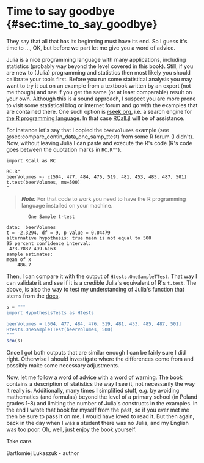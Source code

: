 # Time to say goodbye {#sec:time_to_say_goodbye}

They say that all that has its beginning must have its end. So I guess it's time
to ..., OK, but before we part let me give you a word of advice.

Julia is a nice programming language with many applications, including
statistics (probably way beyond the level covered in this book). Still, if you
are new to (Julia) programming and statistics then most likely you should
calibrate your tools first. Before you run some statistical analysis you may
want to try it out on an example from a textbook written by an expert (not me
though) and see if you get the same (or at least comparable) result on your
own. Although this is a sound approach, I suspect you are more prone to visit
some statistical blog or internet forum and go with the examples that are
contained there. One such option is [rseek.org](https://rseek.org/), i.e. a
search engine for [the R programming
language](https://en.wikipedia.org/wiki/R_(programming_language)). In that case
[RCall.jl](https://github.com/JuliaInterop/RCall.jl) will be of assistance.

For instance let's say that I copied the `beerVolumes` example (see
@sec:compare_contin_data_one_samp_ttest) from some R forum (I didn't). Now,
without leaving Julia I can paste and execute the R's code (R's code goes
between the quotation marks in `RC.R""`).

```
import RCall as RC

RC.R"
beerVolumes <- c(504, 477, 484, 476, 519, 481, 453, 485, 487, 501)
t.test(beerVolumes, mu=500)
"
```

> **_Note:_** For that code to work you need to have the R programming language
> installed on your machine.

```
        One Sample t-test

data:  beerVolumes
t = -2.3294, df = 9, p-value = 0.04479
alternative hypothesis: true mean is not equal to 500
95 percent confidence interval:
 473.7837 499.6163
sample estimates:
mean of x
    486.7
```

Then, I can compare it with the output of `Htests.OneSampleTTest`. That way I
can validate it and see if it is a credible Julia's equivalent of R's `t.test`.
The above, is also the way to test my understanding of Julia's function that
stems from the
[docs](https://juliastats.org/HypothesisTests.jl/stable/parametric/#t-test).

```jl
s = """
import HypothesisTests as Htests

beerVolumes = [504, 477, 484, 476, 519, 481, 453, 485, 487, 501]
Htests.OneSampleTTest(beerVolumes, 500)
"""
sco(s)
```

Once I got both outputs that are similar enough I can be fairly sure I did
right. Otherwise I should investigate where the differences come from and
possibly make some necessary adjustments.

Now, let me follow a word of advice with a word of warning. The book contains a
description of statistics the way I see it, not necessarily the way it really
is. Additionally, many times I simplified stuff, e.g. by avoiding mathematics
(and formulas) beyond the level of a primary school (in Poland grades 1-8) and
limiting the number of Julia's constructs in the examples. In the end I wrote
that book for myself from the past, so if you ever met me then be sure to pass
it on me. I would have loved to read it. But then again, back in the day when I
was a student there was no Julia, and my English was too poor. Oh, well, just
enjoy the book yourself.

Take care.

Bartlomiej Lukaszuk - author

